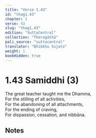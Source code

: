 ```yaml
---
title: "Verse 1.43"
id: "thag1.43"
chapter: 1
verse: 43
slug: "thag1.43"
edition: "SuttaCentral"
collection: "Theragāthā"
pali_source: "suttacentral"
translator: "Bhikkhu Sujato"
weight: 1
bookHidden: true
---
```


# 1.43 Samiddhi (3)  

The great teacher taught me the Dhamma,  
For the stilling of all activities,  
For the abandoning of all attachments,  
For the ending of craving,  
For dispassion, cessation, and nibbāna.

## Notes